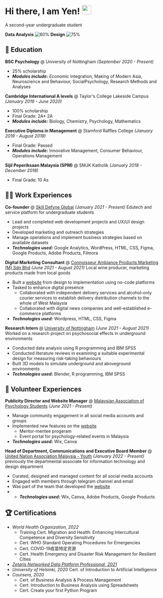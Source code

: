 # Hi there, I am Yen! <img src="https://raw.githubusercontent.com/MartinHeinz/MartinHeinz/master/wave.gif" width="30px">
A second-year undergraduate student

**Data Analysis** ![60%](https://progress-bar.dev/60)
**Design** ![75%](https://progress-bar.dev/75)

## 📖 Education
**BSC Psychology** @ University of Nottingham *(September 2020 - Present)*
- 25% scholarship
- ***Modules include:*** Economic Integration, Making of Modern Asia, Neuroscience and Behaviour, SocialPsychology, Research Methods and Analyses

**Cambridge International A levels** @ Taylor's College Lakeside Campus *(January 2019 - June 2020)*
- 100% scholarship
- Final Grade: 2A* 2A
- ***Modules include:*** Biology, Chemistry, Psychology, Mathematics

**Executive Diploma in Management** @ Stamford Raffles College *(January 2019 - August 2019)*
- Final Grade: Passed
- ***Modules include:*** Innovative Management, Consumer Behaviour, Operations Management

**Sijil Peperiksaan Malaysia (SPM)** @ SMJK Katholik *(January 2018 - December 2018)*
- Final Grade: 10 As 

## 👩‍💻 Work Experiences
**Co-founder** @ [Skill Defyne Global](http://skilldefyne.com/) *(January 2021 - Present)*
Edutech and service platform for undergraduate students
- Lead and completed web development projects and UX/UI design projects
- Developed marketing and outreach strategies
- Manage operations and implement business strategies based on available datasets
- ***Technologies used:*** Google Analytics, WordPress, HTML, CSS, Figma, Google Products, Adobe Products, Filmora

**Digital Marketing Consultant** @ [Connoisseur Ambiance Products Marketing (M) Sdn Bhd](https://reissjadenwine.com/) *(June 2021 - August 2021)*
Local wine producer, marketing products made from local goods
- Built a [website](https://reissjadenwine.com/) from design to implementation using no-code platforms
- Tasked to enhance digital presence
  - Collaborated with independent delivery services and alcohol-only courier services to establish delivery distribution channels to the whole of West Malaysia
  - Collaborated with digital news companies and well-established e-commerce platforms
- ***Technologies used:*** Wordpress, HTML, CSS, Figma

**Research Intern** @ [University of Nottingham](https://www.nottingham.edu.my/index.aspx) *(June 2021 - August 2021)*
Worked on a research project on psychosocial effects in underground environments
- Conducted data analysis using R programming and IBM SPSS
- Conducted literature reviews in examining a suitable experimental design for measuring risk-taking behaviours
- Built 3D models to simulate underground and aboveground environments 
- ***Technologies used:*** Blender, R programming, IBM SPSS

## 💖 Volunteer Experiences
**Publicity Director and Website Manager** @ [Malaysian Association of Psychology Students](https://www.mapstudents.com/) *(June 2021 - Present)*
- Manage community engagement in all social media accounts and groups
- Implemented new features on the [website](https://www.mapstudents.com/)
  -  Mentor-mentee progeram
  -  Event portal for psychology-related events in Malaysia
- ***Technologies used:*** Wix, Canva

**Head of Department, Communications and Executive Board Member** @ [United Nation Association Malaysia - Youth](https://unamyouth.com/) *(January 2022 - Present)*
previously the departmental associate for information technology and design department
- Curated, designed and managed content for all social media accounts
- Engaged with members through telegram channel and email 
- Was part of the team that developed the [website](https://unamyouth.com/)
- - ***Technologies used:*** Wix, Canva, Adobe Products, Google Products

## 🏆 Certifications 
- *World Health Organization, 2022* 
  - Training Cert. Migration and Health: Enhancing Intercultural Competence and Diversity Sensitivity
  - Cert. WHO Standard Operating Procedures for Emergencies
  - Cert. COVID-19疫苗特定资源
  - Cert. Health Emergency and Disaster Risk Management for Resilient Cities
- *[Zetaris Networked Data Platform Professional, 2021](https://www.linkedin.com/feed/update/urn:li:activity:6775543961307222016/)* 
- *University of Helsinki, 2020* Cert. of Introduction to Artificial Intelligence
- *Coursera, 2020* 
  - Cert. of Business Analysis & Process Management
  - Cert. Introduction to Business Analysis using Spreadsheets
  - Cert. Create your first Python Program

